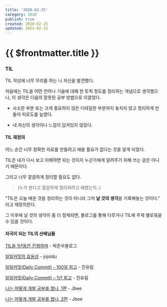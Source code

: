 ```yaml
---
title: '2020-02-25'
category: 2020
publish: true
created: 2020-02-25
updated: 2021-02-15
---
```


# {{ $frontmatter.title }}

### **TIL**

TIL 작성에 너무 무리를 하는 나 자신을 발견했다.

처음에는 TIL을 어떤 언어나 기술에 대해 한 토픽 정도를 정리하는 개념으로 생각했으나, 이 생각은 다음의 잘못된 공부 방법으로 이끌었다.

- 사소한 부분 또는 크게 중요하지 않은 디테일한 부분까지 놓치지 않고 정리하게 만들어 피로도를 높였다.

- 내 자신의 생각이나 느낌이 담겨있지 않았다.

#### **TIL 재정의**

어느 순간 너무 정확한 자료를 만들려고 애쓸 필요가 없다는 것을 알게 되었다.

TIL은 내가 다시 보고 이해하면 되는 것이지 누군가에게 알려주기 위해 쓰는 글은 아니기 때문이다.

그리고 너무 깔끔하게 정리할 필요도 없다.

> (누가 본다고 깔끔하게 정리하려고 애썼는지..)

"TIL은 오늘 배운 것을 정리하는 것이 아니라 그저 **날 것의 생각**을 기록해놓는 것이다." 라고 재정의한다.

그 이후에 날 것의 생각이 좀 더 정제되면, 블로그를 통해 다루거나 TIL에 주제 별로묶을 수 있을 것이다.

#### **자극이 되는 TIL의 선배님들**

[TIL을 1년동안 진행하며](https://junwoo45.github.io/2019-09-10-til_%ED%9B%84%EA%B8%B0/) - 박준우블로그

[일일커밋의 효용성](https://jojoldu.tistory.com/402) - jojoldu

[일일커밋(Daily Commit) - 100일 회고](https://milooy.wordpress.com/2015/10/08/daily-commit/) - 진유림

[일일커밋(Daily Commit) – 1년 회고](https://milooy.wordpress.com/2016/07/02/daily-commit-1-year/) - 진유림

[나는 어떻게 개발 공부를 했나, 1편](https://jbee.io/essay/how_do_i_study_1/) - Jbee

[나는 어떻게 개발 공부를 했나, 2편](https://jbee.io/essay/how_do_i_study_2/) - Jbee
